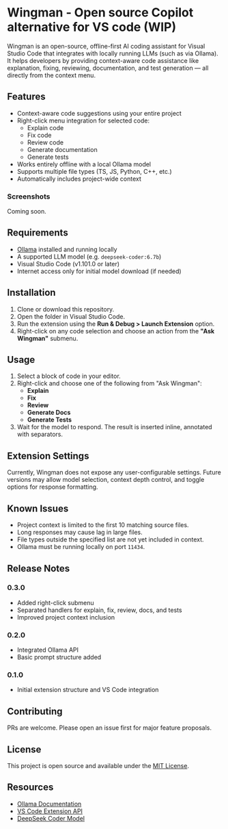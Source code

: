 # Wingman - Open source Copilot alternative for VS code (WIP)

Wingman is an open-source, offline-first AI coding assistant for Visual Studio Code that integrates with locally running LLMs (such as via Ollama). It helps developers by providing context-aware code assistance like explanation, fixing, reviewing, documentation, and test generation — all directly from the context menu.

## Features

- Context-aware code suggestions using your entire project
- Right-click menu integration for selected code:
  - Explain code
  - Fix code
  - Review code
  - Generate documentation
  - Generate tests
- Works entirely offline with a local Ollama model
- Supports multiple file types (TS, JS, Python, C++, etc.)
- Automatically includes project-wide context

### Screenshots

Coming soon.

## Requirements

- [Ollama](https://ollama.com) installed and running locally
- A supported LLM model (e.g. `deepseek-coder:6.7b`)
- Visual Studio Code (v1.101.0 or later)
- Internet access only for initial model download (if needed)

## Installation

1. Clone or download this repository.
2. Open the folder in Visual Studio Code.
3. Run the extension using the **Run & Debug > Launch Extension** option.
4. Right-click on any code selection and choose an action from the **"Ask Wingman"** submenu.

## Usage

1. Select a block of code in your editor.
2. Right-click and choose one of the following from "Ask Wingman":
   - **Explain**
   - **Fix**
   - **Review**
   - **Generate Docs**
   - **Generate Tests**
3. Wait for the model to respond. The result is inserted inline, annotated with separators.

## Extension Settings

Currently, Wingman does not expose any user-configurable settings. Future versions may allow model selection, context depth control, and toggle options for response formatting.

## Known Issues

- Project context is limited to the first 10 matching source files.
- Long responses may cause lag in large files.
- File types outside the specified list are not yet included in context.
- Ollama must be running locally on port `11434`.

## Release Notes

### 0.3.0

- Added right-click submenu
- Separated handlers for explain, fix, review, docs, and tests
- Improved project context inclusion

### 0.2.0

- Integrated Ollama API
- Basic prompt structure added

### 0.1.0

- Initial extension structure and VS Code integration

## Contributing

PRs are welcome. Please open an issue first for major feature proposals.

## License

This project is open source and available under the [MIT License](LICENSE).

## Resources

- [Ollama Documentation](https://ollama.com/library)
- [VS Code Extension API](https://code.visualstudio.com/api)
- [DeepSeek Coder Model](https://huggingface.co/deepseek-ai/deepseek-coder)

